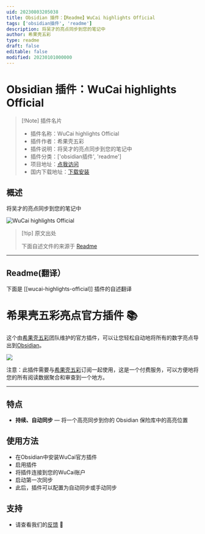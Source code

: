 ```yaml
---
uid: 20230803205038
title: Obsidian 插件：【Readme】WuCai highlights Official
tags: ['obsidian插件', 'readme']
description: 将吴才的亮点同步到您的笔记中
author: 希果壳五彩
type: readme
draft: false
editable: false
modified: 20230101000000
---
```


# Obsidian 插件：WuCai highlights Official

> [!Note] 插件名片
> - 插件名称：WuCai highlights Official
> - 插件作者：希果壳五彩
> - 插件说明：将吴才的亮点同步到您的笔记中
> - 插件分类：['obsidian插件', 'readme']
> - 项目地址：[点我访问](https://github.com/makediff/obsidian-wucai)
> - 国内下载地址：[下载安装](https://pkmer.cn/products/plugin/pluginMarket/?wucai-highlights-official)

## 概述

将吴才的亮点同步到您的笔记中

![WuCai highlights Official](https://cdn.pkmer.cn/covers/wucai-highlights-official.png!pkmer)

> [!tip] 原文出处
> 
>下面自述文件的来源于 [Readme](https://ghproxy.net/https://raw.githubusercontent.com/makediff/obsidian-wucai/master/README.md)
> 

---

## Readme(翻译）

下面是 [[wucai-highlights-official]] 插件的自述翻译


# 希果壳五彩亮点官方插件 📚

这个由[希果壳五彩](https://www.dotalk.cn)团队维护的官方插件，可以让您轻松自动地将所有的数字亮点导出到[Obsidian](https://obsidian.md)。

![](https://wucaiimg.dotalk.cn/plugins/wucai-highlights.png)

注意：此插件需要与[希果壳五彩](https://www.dotalk.cn)订阅一起使用，这是一个付费服务，可以方便地将您的所有阅读数据聚合和审查到一个地方。

---

## 特点

* **持续、自动同步** — 将一个高亮同步到你的 Obsidian 保险库中的高亮位置

## 使用方法

* 在Obsidian中安装WuCai官方插件
* 启用插件
* 将插件连接到您的WuCai账户
* 启动第一次同步
* 此后，插件可以配置为自动同步或手动同步

## 支持

* 请查看我们的[反馈](https://feedback.dotalk.cn/note/AAbe7f4782.html) 🙂



